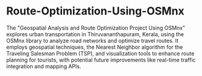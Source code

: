 # Route-Optimization-Using-OSMnx
The "Geospatial Analysis and Route Optimization Project Using OSMnx" explores urban transportation in Thiruvananthapuram, Kerala, using the OSMnx library to analyze road networks and optimize travel routes. It employs geospatial techniques, the Nearest Neighbor algorithm for the Traveling Salesman Problem (TSP), and visualization tools to enhance route planning for tourists, with potential future improvements like real-time traffic integration and mapping APIs.

